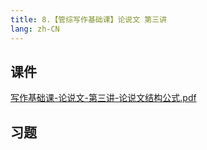 ```yaml
---
title: 8.【管综写作基础课】论说文 第三讲
lang: zh-CN
---
```


## 课件
[写作基础课-论说文-第三讲-论说文结构公式.pdf](..%2F..%2Fpublic%2Fwrite%2F1.%E5%86%99%E4%BD%9C-%E5%9F%BA%E7%A1%80%E7%9F%A5%E8%AF%86%2F8.%E3%80%90%E7%AE%A1%E7%BB%BC%E5%86%99%E4%BD%9C%E5%9F%BA%E7%A1%80%E8%AF%BE%E3%80%91%E8%AE%BA%E8%AF%B4%E6%96%87%20%E7%AC%AC%E4%B8%89%E8%AE%B2%2F%E5%86%99%E4%BD%9C%E5%9F%BA%E7%A1%80%E8%AF%BE-%E8%AE%BA%E8%AF%B4%E6%96%87-%E7%AC%AC%E4%B8%89%E8%AE%B2-%E8%AE%BA%E8%AF%B4%E6%96%87%E7%BB%93%E6%9E%84%E5%85%AC%E5%BC%8F.pdf)
## 习题
```

```




